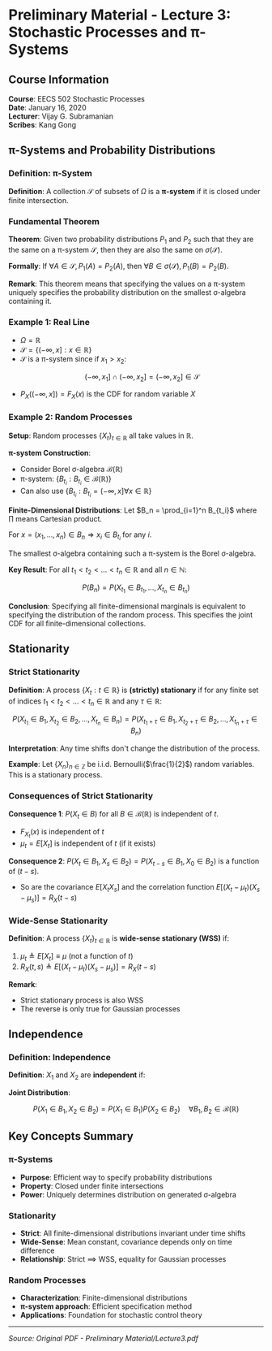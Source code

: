 # Preliminary Material - Lecture 3: Stochastic Processes and π-Systems

## Course Information
**Course**: EECS 502 Stochastic Processes  
**Date**: January 16, 2020  
**Lecturer**: Vijay G. Subramanian  
**Scribes**: Kang Gong

## π-Systems and Probability Distributions

### Definition: π-System
**Definition**: A collection $\mathcal{S}$ of subsets of $\Omega$ is a **π-system** if it is closed under finite intersection.

### Fundamental Theorem
**Theorem**: Given two probability distributions $P_1$ and $P_2$ such that they are the same on a π-system $\mathcal{S}$, then they are also the same on $\sigma(\mathcal{S})$.

**Formally**: If $\forall A \in \mathcal{S}, P_1(A) = P_2(A)$, then $\forall B \in \sigma(\mathcal{S}), P_1(B) = P_2(B)$.

**Remark**: This theorem means that specifying the values on a π-system uniquely specifies the probability distribution on the smallest σ-algebra containing it.

### Example 1: Real Line
- $\Omega = \mathbb{R}$
- $\mathcal{S} = \{(-\infty, x] : x \in \mathbb{R}\}$
- $\mathcal{S}$ is a π-system since if $x_1 > x_2$:
  ```math
  (-\infty, x_1] \cap (-\infty, x_2] = (-\infty, x_2] \in \mathcal{S}
  ```
- $P_X((-\infty, x]) = F_X(x)$ is the CDF for random variable $X$

### Example 2: Random Processes
**Setup**: Random processes $\{X_t\}_{t \in \mathbb{R}}$ all take values in $\mathbb{R}$.

**π-system Construction**:
- Consider Borel σ-algebra $\mathcal{B}(\mathbb{R})$
- π-system: $\{B_{t_i} : B_{t_i} \in \mathcal{B}(\mathbb{R})\}$
- Can also use $\{B_{t_i} : B_{t_i} = (-\infty, x] \forall x \in \mathbb{R}\}$

**Finite-Dimensional Distributions**:
Let $B_n = \prod_{i=1}^n B_{t_i}$ where $\prod$ means Cartesian product.

For $x = (x_1, ..., x_n) \in B_n \Rightarrow x_i \in B_{t_i}$ for any $i$.

The smallest σ-algebra containing such a π-system is the Borel σ-algebra.

**Key Result**: For all $t_1 < t_2 < ... < t_n \in \mathbb{R}$ and all $n \in \mathbb{N}$:
```math
P(B_n) = P(X_{t_1} \in B_{t_1}, ..., X_{t_n} \in B_{t_n})
```

**Conclusion**: Specifying all finite-dimensional marginals is equivalent to specifying the distribution of the random process. This specifies the joint CDF for all finite-dimensional collections.

## Stationarity

### Strict Stationarity
**Definition**: A process $\{X_t : t \in \mathbb{R}\}$ is **(strictly) stationary** if for any finite set of indices $t_1 < t_2 < ... < t_n \in \mathbb{R}$ and any $\tau \in \mathbb{R}$:

```math
P(X_{t_1} \in B_1, X_{t_2} \in B_2, ..., X_{t_n} \in B_n) = P(X_{t_1+\tau} \in B_1, X_{t_2+\tau} \in B_2, ..., X_{t_n+\tau} \in B_n)
```

**Interpretation**: Any time shifts don't change the distribution of the process.

**Example**: Let $\{X_n\}_{n \in \mathbb{Z}}$ be i.i.d. Bernoulli($\frac{1}{2}$) random variables. This is a stationary process.

### Consequences of Strict Stationarity

**Consequence 1**: $P(X_t \in B)$ for all $B \in \mathcal{B}(\mathbb{R})$ is independent of $t$.
- $F_{X_t}(x)$ is independent of $t$
- $\mu_t = E[X_t]$ is independent of $t$ (if it exists)

**Consequence 2**: $P(X_t \in B_1, X_s \in B_2) = P(X_{t-s} \in B_1, X_0 \in B_2)$ is a function of $(t-s)$.
- So are the covariance $E[X_t X_s]$ and the correlation function $E[(X_t - \mu_t)(X_s - \mu_s)] = R_X(t-s)$

### Wide-Sense Stationarity
**Definition**: A process $\{X_t\}_{t \in \mathbb{R}}$ is **wide-sense stationary (WSS)** if:

1. $\mu_t \triangleq E[X_t] \equiv \mu$ (not a function of $t$)
2. $R_X(t,s) \triangleq E[(X_t - \mu_t)(X_s - \mu_s)] = R_X(t-s)$

**Remark**: 
- Strict stationary process is also WSS
- The reverse is only true for Gaussian processes

## Independence

### Definition: Independence
**Definition**: $X_1$ and $X_2$ are **independent** if:

**Joint Distribution**: 
```math
P(X_1 \in B_1, X_2 \in B_2) = P(X_1 \in B_1) P(X_2 \in B_2) \quad \forall B_1, B_2 \in \mathcal{B}(\mathbb{R})
```

## Key Concepts Summary

### π-Systems
- **Purpose**: Efficient way to specify probability distributions
- **Property**: Closed under finite intersections
- **Power**: Uniquely determines distribution on generated σ-algebra

### Stationarity
- **Strict**: All finite-dimensional distributions invariant under time shifts
- **Wide-Sense**: Mean constant, covariance depends only on time difference
- **Relationship**: Strict ⟹ WSS, equality for Gaussian processes

### Random Processes
- **Characterization**: Finite-dimensional distributions
- **π-system approach**: Efficient specification method
- **Applications**: Foundation for stochastic control theory

---
*Source: Original PDF - Preliminary Material/Lecture3.pdf*